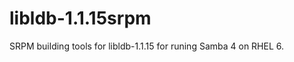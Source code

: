 libldb-1.1.15srpm
=================

SRPM building tools for libldb-1.1.15 for runing Samba 4 on RHEL 6.